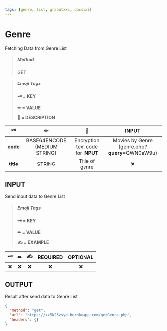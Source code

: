 ```yaml
---
tags: [genre, list, grabutxxi, docsxxi]
---
```


# Genre

Fetching Data from Genre List

<!-- theme: info -->

> ##### **Method**
>
> GET

<!-- theme: info -->

> ##### **Emoji Tags**
>
> **🗝 = KEY**
>
> **✏ = VALUE**
>
> **📝 = DESCRIPTION**

|     🗝    |               ✏              |                                          📝                                         |        INPUT        |
| :-------: | :--------------------------: | :---------------------------------------------------------------------------------: | :-----------------: |
|  **code** | BASE64ENCODE (MEDIUM STRING) |                          Encryption text code for **INPUT**                         | Movies by Genre (genre.php?**query**=QWN0aW9u) |
| **title** | STRING | Title of genre |          ❌          |

## INPUT

Send input data to Genre List

<!-- theme: info -->

> ##### **Emoji Tags**
>
> **🗝 = KEY**
>
> **✏ = VALUE**
>
> **✍ = EXAMPLE**

|  🗝 |  ✏  |                           ✍                          | REQUIRED | OPTIONAL |
| :-: | :-: | :--------------------------------------------------: | :------: | :------: |
|  ❌  |  ❌  | ❌ |     ❌    |     ❌    |

## OUTPUT

Result after send data to Genre List

```json http
{
  "method": "get",
  "url": "https://xx5k25zsyd.herokuapp.com/getGenre.php",
  "headers": {}
}
```

